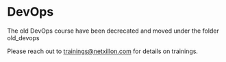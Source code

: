 # DevOps
The old DevOps course have been decrecated and moved under the folder old_devops

Please reach out to trainings@netxillon.com for details on trainings.
